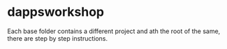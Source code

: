 # dappsworkshop
Each base folder contains a different project and ath the root of the same, there are step by step instructions.
